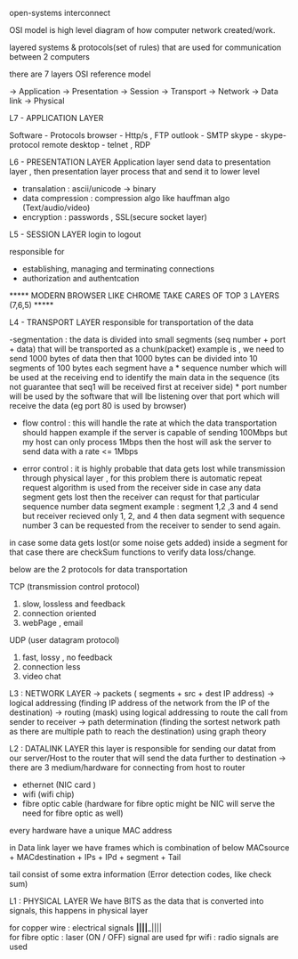 open-systems interconnect 

OSI model is high level diagram of how computer network created/work.

layered systems & protocols(set of rules) that are used for communication between 2 computers

there are 7 layers OSI reference model 

-> Application 
-> Presentation
-> Session 
-> Transport
-> Network
-> Data link
-> Physical 

L7 - APPLICATION LAYER

Software         -   Protocols
browser          -   Http/s , FTP
outlook          -   SMTP
skype            -   skype-protocol
remote desktop   -   telnet , RDP



L6 - PRESENTATION LAYER
Application layer send data to presentation layer , then presentation layer process that and send it to lower level

- transalation        :   ascii/unicode -> binary
- data compression    :   compression algo like hauffman algo (Text/audio/video) 
- encryption          :   passwords , SSL(secure socket layer)


L5 - SESSION LAYER
login to logout

responsible for 
- establishing, managing and terminating connections
- authorization and authentcation


*****  MODERN BROWSER LIKE CHROME TAKE CARES OF TOP 3 LAYERS (7,6,5)   *****

L4 - TRANSPORT LAYER
responsible for transportation of the data 

-segmentation : the data is divided into small segments (seq number + port + data)  that will be transported as a chunk(packet)
example is , we need to send 1000 bytes of data then that 1000 bytes can be divided into 10 segments of 100 bytes 
each segment  have a 
    * sequence number which will be used at the receiving end to identify the main data in the sequence (its not guarantee that seq1 will be received first at receiver side)
    * port number will be used by the software that will lbe listening over that port which will receive the data (eg port 80 is used by browser)

- flow control : this will handle the rate at which the data transportation should happen
example if the server is capable of sending 100Mbps but my host can only process 1Mbps then the host will ask the server to send data with a rate <= 1Mbps

- error control : it is highly probable that data gets lost while transmission through physical layer , for this problem there is automatic repeat request algorithm is used from the receiver side in case any data segment gets lost then the receiver can requst for that particular sequence number data segment
example : segment 1,2 ,3 and 4 send but receiver recieved only 1, 2, and 4 then data segment with sequence number 3 can be requested from the receiver to sender to send again.

in case some data gets lost(or some noise gets added) inside a segment for that case there are checkSum functions to verify data loss/change.

below are the 2 protocols for data transportation 

TCP (transmission control protocol)
1. slow, lossless and feedback
2. connection oriented
3. webPage , email 

UDP (user datagram protocol)
1. fast, lossy , no feedback
2. connection less
3. video chat


L3 : NETWORK LAYER
-> packets ( segments + src + dest IP address)
-> logical addressing (finding IP address of the network from the IP of the destination)
-> routing (mask) using logical addressing to route the call from sender to receiver 
-> path determination (finding the sortest network path as there are multiple path to reach the destination) using graph theory


L2 : DATALINK LAYER
this layer is responsible for sending our datat from our server/Host to the router that will send the data further to destination 
-> there are 3 medium/hardware for connecting from host to router
   - ethernet (NIC card )
   - wifi (wifi chip)
   - fibre optic cable (hardware for fibre optic might be NIC will serve the need for fibre optic as well)

every hardware have a unique MAC address

in Data link layer we have frames which is combination of below 
   MACsource + MACdestination + IPs + IPd + segment + Tail

tail consist of some extra information (Error detection codes, like check sum)  


L1 : PHYSICAL LAYER
We have BITS as the data that is converted into signals, this happens in physical layer

for copper wire : electrical signals __||||___||||  
for fibre optic : laser (ON / OFF) signal are used
fpr wifi : radio signals are used





